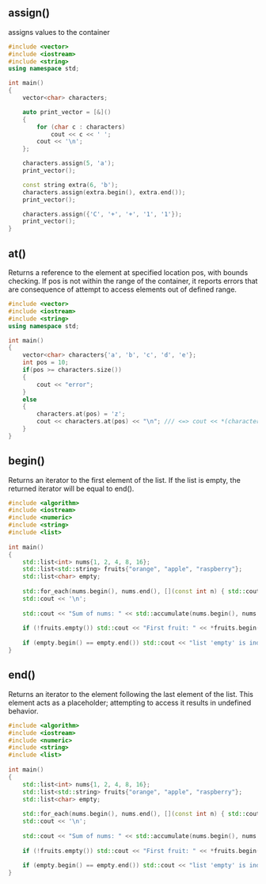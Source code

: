 ## assign()
assigns values to the container
```cpp
#include <vector>
#include <iostream>
#include <string>
using namespace std;

int main()
{
    vector<char> characters;

    auto print_vector = [&]()
    {
        for (char c : characters)
            cout << c << ' ';
        cout << '\n';
    };

    characters.assign(5, 'a');
    print_vector();

    const string extra(6, 'b');
    characters.assign(extra.begin(), extra.end());
    print_vector();

    characters.assign({'C', '+', '+', '1', '1'});
    print_vector();
}

```

## at()
Returns a reference to the element at specified location pos, with bounds checking. If pos is not within the range of the container, it reports errors that are consequence of attempt to access elements out of defined range.
```cpp
#include <vector>
#include <iostream>
#include <string>
using namespace std;

int main()
{
    vector<char> characters{'a', 'b', 'c', 'd', 'e'};
    int pos = 10;
    if(pos >= characters.size())
    {
        cout << "error";
    }
    else
    {
        characters.at(pos) = 'z';
        cout << characters.at(pos) << "\n"; /// <=> cout << *(characters.begin() + pos) << "\n";
    }
}

```

## begin()
Returns an iterator to the first element of the list. If the list is empty, the returned iterator will be equal to end().
```cpp
#include <algorithm>
#include <iostream>
#include <numeric>
#include <string>
#include <list>
 
int main()
{
    std::list<int> nums{1, 2, 4, 8, 16};
    std::list<std::string> fruits{"orange", "apple", "raspberry"};
    std::list<char> empty;
 
    std::for_each(nums.begin(), nums.end(), [](const int n) { std::cout << n << ' '; });
    std::cout << '\n';
 
    std::cout << "Sum of nums: " << std::accumulate(nums.begin(), nums.end(), 0) << '\n';
 
    if (!fruits.empty()) std::cout << "First fruit: " << *fruits.begin() << '\n';
 
    if (empty.begin() == empty.end()) std::cout << "list 'empty' is indeed empty.\n";
}
```

## end()
Returns an iterator to the element following the last element of the list. This element acts as a placeholder; attempting to access it results in undefined behavior.
```cpp
#include <algorithm>
#include <iostream>
#include <numeric>
#include <string>
#include <list>
 
int main()
{
    std::list<int> nums{1, 2, 4, 8, 16};
    std::list<std::string> fruits{"orange", "apple", "raspberry"};
    std::list<char> empty;
 
    std::for_each(nums.begin(), nums.end(), [](const int n) { std::cout << n << ' '; });
    std::cout << '\n';
 
    std::cout << "Sum of nums: " << std::accumulate(nums.begin(), nums.end(), 0) << '\n';
 
    if (!fruits.empty()) std::cout << "First fruit: " << *fruits.begin() << '\n';
 
    if (empty.begin() == empty.end()) std::cout << "list 'empty' is indeed empty.\n";
}
```
